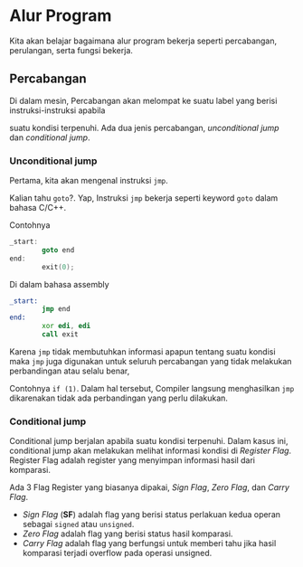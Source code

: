 # Alur Program

Kita akan belajar bagaimana alur program bekerja seperti percabangan, perulangan, serta fungsi bekerja.

## Percabangan
Di dalam mesin, Percabangan akan melompat ke suatu label yang berisi instruksi-instruksi apabila 

suatu kondisi terpenuhi. Ada dua jenis percabangan, _unconditional jump_ dan _conditional jump_.


### Unconditional jump

Pertama, kita akan mengenal instruksi `jmp`.

Kalian tahu `goto`?. Yap, Instruksi `jmp` bekerja seperti keyword `goto` dalam bahasa C/C++.

Contohnya

```c
_start:
        goto end
end:
        exit(0);
```

Di dalam bahasa assembly

```asm
_start:
        jmp end
end:
        xor edi, edi
        call exit
```

Karena `jmp` tidak membutuhkan informasi apapun tentang suatu kondisi maka `jmp` juga digunakan untuk seluruh percabangan yang tidak  melakukan perbandingan atau selalu benar, 

Contohnya `if (1)`. Dalam hal tersebut, Compiler langsung menghasilkan `jmp` dikarenakan tidak ada perbandingan yang perlu dilakukan.

### Conditional jump

Conditional jump berjalan apabila suatu kondisi terpenuhi. Dalam kasus ini, conditional jump akan melakukan melihat informasi kondisi di _Register Flag_. 
Register Flag adalah register yang menyimpan informasi hasil dari komparasi.

Ada 3 Flag Register yang biasanya dipakai, _Sign Flag_, _Zero Flag_, dan _Carry Flag_.


- _Sign Flag_ (**SF**) adalah flag yang berisi status perlakuan kedua operan sebagai `signed` atau `unsigned`. 
- _Zero Flag_ adalah flag yang berisi status hasil komparasi.
- _Carry Flag_ adalah flag yang berfungsi untuk memberi tahu jika hasil komparasi terjadi overflow pada operasi unsigned.
